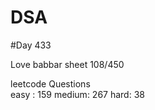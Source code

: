 # DSA

#Day 433

Love babbar sheet
    108/450
    
leetcode Questions   
easy : 159
medium: 267
hard: 38

 
